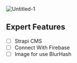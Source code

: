 ![Untitled-1](https://user-images.githubusercontent.com/40598819/181414079-d8923f09-9cca-4b4f-a6d9-dbfb73670dcd.png)


## Expert Features

- [ ] Strapi CMS
- [ ] Connect With Firebase
- [ ] Image for use BlurHash
